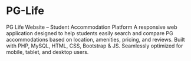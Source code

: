 # PG-Life
PG Life Website – Student Accommodation Platform 
A responsive web application designed to help students easily search and compare PG accommodations based on location, amenities, pricing, and reviews. 
Built with PHP, MySQL, HTML, CSS, Bootstrap &amp; JS. 
Seamlessly optimized for mobile, tablet, and desktop users.
